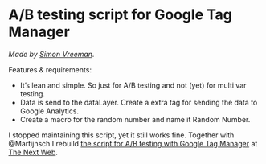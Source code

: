 A/B testing script for Google Tag Manager
=========================================

_Made by [Simon Vreeman](http://vreeman.com)._

Features & requirements:
- It’s lean and simple. So just for A/B testing and not (yet) for multi var testing.
- Data is send to the dataLayer. Create a extra tag for sending the data to Google Analytics.
- Create a macro for the random number and name it Random Number.

I stopped maintaining this script, yet it still works fine. Together with @Martijnsch I rebuild [the script for A/B testing with Google Tag Manager](https://github.com/MartijnSch/cro) at [The Next Web](http://thenextweb.com).
